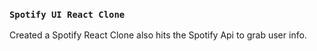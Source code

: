 
### `Spotify UI React Clone`

Created a Spotify React Clone also hits the Spotify Api to grab user info.
